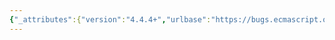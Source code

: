 ```yaml
---
{"_attributes":{"version":"4.4.4+","urlbase":"https://bugs.ecmascript.org/","maintainer":"dherman@mozilla.com"},"bug":{"bug_id":1866,"creation_ts":"2013-08-30 03:53:00 -0700","short_desc":"13.1.1.2, Runtime Semantics: Binding Initialisation: No longer possible to use standard Indexed Binding Initialisation","delta_ts":"2013-10-28 11:38:25 -0700","product":"Draft for 6th Edition","component":"technical issue","version":"Rev 17: August 23, 2013 Draft","rep_platform":"All","op_sys":"All","bug_status":"RESOLVED","resolution":"FIXED","priority":"Normal","bug_severity":"normal","everconfirmed":true,"reporter":{"uid":"andrebargull","name":"André Bargull"},"assigned_to":{"uid":"allen","name":"Allen Wirfs-Brock"},"long_desc":[{"commentid":5276,"comment_count":0,"who":{"uid":"andrebargull","name":"André Bargull"},"bug_when":"2013-08-30 03:53:21 -0700","thetext":"test case:\n---\nfunction f(a){}\nf()\n---\n\nPer the current spec, this should throw a TypeError because the property \"0\" is not present in the arguments object."},{"commentid":5975,"comment_count":1,"who":{"uid":"allen","name":"Allen Wirfs-Brock"},"bug_when":"2013-10-24 16:08:46 -0700","thetext":"fixed in rev19"},{"commentid":5976,"comment_count":2,"who":{"uid":"andrebargull","name":"André Bargull"},"bug_when":"2013-10-25 01:26:39 -0700","thetext":"Was there an actual change for `arguments` Indexed Binding Initialisation in the next revision, or was this bug closed report b/c of the irrefutable/refutable destructuring changes which happened earlier (i.e. no TypeError thrown for missing properties)? If it's the latter, I still need to file a new ticket for access on `Object.prototype` properties:\n---\nObject.prototype[0] = \"xxx\";\nfunction f(a){ return a }\nf() === \"xxx\"\n---\nCurrently returns `true` instead of `false`"},{"commentid":5977,"comment_count":3,"who":{"uid":"allen","name":"Allen Wirfs-Brock"},"bug_when":"2013-10-25 08:37:59 -0700","thetext":"yes, it was the reverting the  irrefutable/refutable changes that fixed the originally reported problem.\n\nAnd yes, there is another problem with Object.prototype properties being visible to IndexedBindingInitialization"},{"commentid":6005,"comment_count":4,"who":{"uid":"allen","name":"Allen Wirfs-Brock"},"bug_when":"2013-10-28 11:38:25 -0700","thetext":"IndexedBindingInitialization is replaced with IteratorBindingInitization in Rev20 and an iterator over a List of arguments is used, so we don't have any object property issue anymore"}]}}
---
```

